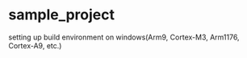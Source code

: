 # sample_project
setting up build environment on windows(Arm9, Cortex-M3, Arm1176, Cortex-A9, etc.)

